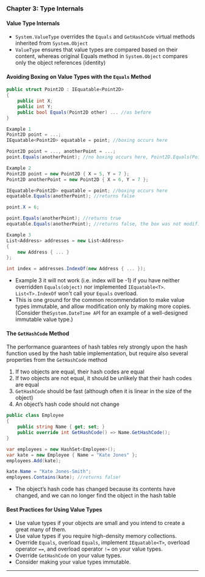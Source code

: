 ### Chapter 3: Type Internals ###

#### Value Type Internals ####
* `System.ValueType` overrides the `Equals` and `GetHashCode` virtual methods inherited from `System.Object`
* `ValueType` ensures that value types are compared based on their content, whereas original Equals method in `System.Object` compares only the object references (identity)

#### Avoiding Boxing on Value Types with the `Equals` Method ####

```csharp
public struct Point2D : IEquatable<Point2D>
{
    public int X;
    public int Y;
    public bool Equals(Point2D other) ... //as before
}

Example 1
Point2D point = ...;
IEquatable<Point2D> equatable = point; //boxing occurs here

Point2D point = ..., anotherPoint = ...;
point.Equals(anotherPoint); //no boxing occurs here, Point2D.Equals(Point2D) is invoked

Example 2
Point2D point = new Point2D { X = 5, Y = 7 };
Point2D anotherPoint = new Point2D { X = 6, Y = 7 };

IEquatable<Point2D> equatable = point; //boxing occurs here
equatable.Equals(anotherPoint); //returns false

point.X = 6;

point.Equals(anotherPoint); //returns true
equatable.Equals(anotherPoint); //returns false, the box was not modified!

Example 3
List<Address> addresses = new List<Address>
{
    new Address { ... }
};

int index = addresses.IndexOf(new Address { ... });
```

* Example 3 it will not work (i.e. index will be -1) if you have neither overridden `Equals(object)` nor implemented `IEquatable<T>`. `List<T>.IndexOf` won't call your `Equals` overload.
* This is one ground for the common recommendation to make value types immutable, and allow modification only by making more copies. (Consider the`System.DateTime AP`I for an example of a well-designed
immutable value type.)

#### The `GetHashCode` Method ####
The performance guarantees of hash tables rely strongly upon the hash function used by the hash table implementation, but require also several properties from the `GetHashCode` method
1. If two objects are equal, their hash codes are equal
2. If two objects are not equal, it should be unlikely that their hash codes are equal
3. `GetHashCode` should be fast (although often it is linear in the size of the object)
4. An object’s hash code should not change

```csharp
public class Employee
{
    public string Name { get; set; }
    public override int GetHashCode() => Name.GetHashCode();
}

var employees = new HashSet<Employee>();
var kate = new Employee { Name = "Kate Jones" };
employees.Add(kate);

kate.Name = "Kate Jones-Smith";
employees.Contains(kate); //returns false!

```

* The object’s hash code has changed because its contents have changed, and we can no longer find the object in the hash table

#### Best Practices for Using Value Types ####
* Use value types if your objects are small and you intend to create a great many of them.
* Use value types if you require high-density memory collections.
* Override `Equals`, overload `Equals`, implement `IEquatable<T>`, overload operator `==`, and overload operator `!=` on your value types.
* Override `GetHashCode` on your value types.
* Consider making your value types immutable.

---
